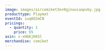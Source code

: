 ```yaml
---
image: images/aircomiket3ex9gjnuucaapvby.jpg
producttype: Playmat
eventId: iuq6O2mCN
pricings:
  - quantity: 1
    price: 65
asin: s-xHGKjK6Sl
merchandise: comiket
---
```

